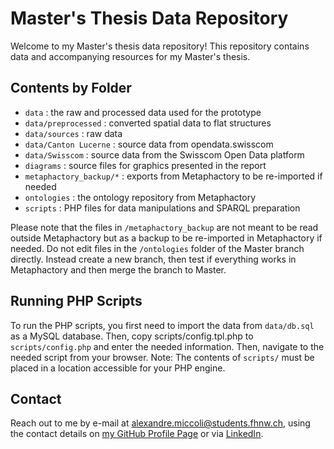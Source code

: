 
# Master's Thesis Data Repository

Welcome to my Master's thesis data repository! This repository contains data and accompanying resources for my Master's thesis.

## Contents by Folder


- `data`  : the raw and processed data used for the prototype
- `data/preprocessed` : converted spatial data to flat structures
- `data/sources` : raw data
- `data/Canton Lucerne` : source data from opendata.swisscom
- `data/Swisscom` : source data from the Swisscom Open Data platform
- `diagrams` : source files for graphics presented in the report
- `metaphactory_backup/*` : exports from Metaphactory to be re-imported if needed
- `ontologies` : the ontology repository from Metaphactory
- `scripts` : PHP files for data manipulations and SPARQL preparation

Please note that the files in `/metaphactory_backup` are not meant to be read outside Metaphactory but as a backup to be re-imported in Metaphactory if needed.
Do not edit files in the `/ontologies` folder of the Master branch directly. Instead create a new branch, then test if everything works in Metaphactory and then merge the branch to Master.

## Running PHP Scripts

To run the PHP scripts, you first need to import the data from `data/db.sql` as a MySQL database. Then, copy scripts/config.tpl.php to `scripts/config.php` and enter the needed information. Then, navigate to the needed script from your browser. Note: The contents of `scripts/` must be placed in a location accessible for your PHP engine.

## Contact

Reach out to me by e-mail at [alexandre.miccoli@students.fhnw.ch](mailto:alexandre.miccoli@students.fhnw.ch), using the contact details on [my GitHub Profile Page](https://github.com/alexmiccoli) or via [LinkedIn](https://www.linkedin.com/in/alexmiccoli).
